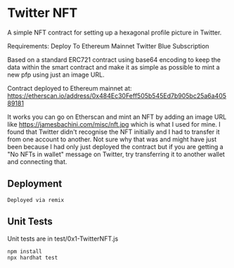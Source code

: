 # Twitter NFT

A simple NFT contract for setting up a hexagonal profile picture in Twitter.

Requirements:
Deploy To Ethereum Mainnet
Twitter Blue Subscription

Based on a standard ERC721 contract using base64 encoding to keep the data within the smart contract and make it as simple as possible to mint a new pfp using just an image URL.

Contract deployed to Ethereum mainnet at: https://etherscan.io/address/0x484Ec30Feff505b545Ed7b905bc25a6a40589181

It works you can go on Etherscan and mint an NFT by adding an image URL like https://jamesbachini.com/misc/nft.jpg which is what I used for mine. I found that Twitter didn't recognise the NFT initially and I had to transfer it from one account to another. Not sure why that was and might have just been because I had only just deployed the contract but if you are getting a "No NFTs in wallet" message on Twitter, try transferring it to another wallet and connecting that.

## Deployment

```shell
Deployed via remix
```

## Unit Tests

Unit tests are in test/0x1-TwitterNFT.js

```shell
npm install
npx hardhat test
```